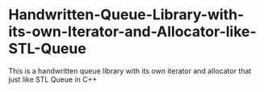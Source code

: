 # Handwritten-Queue-Library-with-its-own-Iterator-and-Allocator-like-STL-Queue
This is a handwritten queue library with its own iterator and allocator that just like STL Queue in C++
